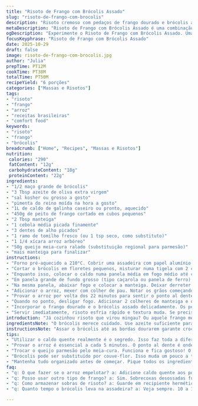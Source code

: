 ```yaml
---
title: "Risoto de Frango com Brócolis Assado"
slug: "risoto-de-frango-com-brocolis"
description: "Risoto cremoso com pedaços de frango dourado e brócolis assado, preparado com arroz arborio e caldo aquecido. Passo a passo aborda controle de temperatura, tempos flexíveis e dicas para textura al dente. Substituição de parmesão por queijo meia-cura para toque regional. Técnicas detalhadas para refogar, assar e controlar a hidratação do arroz. Receita feita para 6 porções, ideal para almoço em família, com foco na textura e aroma. Ensinando também quando parar e ajustar o caldo, além de truques para evitar arroz empapado. Uma abordagem prática para resultados consistentes."
metaDescription: "Risoto de Frango com Brócolis Assado é uma combinação perfeita de sabores e técnicas. Prato ideal para almoços em família."
ogDescription: "Experimente o Risoto de Frango com Brócolis Assado. Uma receita saborosa e prática, perfeita para um almoço em família."
focusKeyphrase: "Risoto de Frango com Brócolis Assado"
date: 2025-10-29
draft: false
image: risoto-de-frango-com-brocolis.jpg
author: "Julia"
prepTime: PT12M
cookTime: PT38M
totalTime: PT50M
recipeYield: "6 porções"
categories: ["Massas e Risotos"]
tags:
- "risoto"
- "frango"
- "arroz"
- "receitas brasileiras"
- "comfort food"
keywords:
- "risoto"
- "frango"
- "brócolis"
breadcrumb: ["Home", "Recipes", "Massas e Risotos"]
nutrition: 
 calories: "290"
 fatContent: "12g"
 carbohydrateContent: "18g"
 proteinContent: "22g"
ingredients:
- "1/2 maço grande de brócolis"
- "3 Tbsp azeite de oliva extra virgem"
- "sal kosher ou grosso a gosto"
- "pimenta do reino moída na hora a gosto"
- "1L de caldo de galinha caseiro ou pronto, aquecido"
- "450g de peito de frango cortado em cubos pequenos"
- "2 Tbsp manteiga"
- "1 cebola média picada finamente"
- "3 dentes de alho picados"
- "1 ramo de tomilho fresco (ou 1 tsp seco, como substituto)"
- "1 1/4 xícara arroz arbóreo"
- "50g queijo meia-cura ralado (substituição regional para parmesão)"
- "mais manteiga para finalizar"
instructions:
- "Forno pré-aquecido a 210°C. Cobrir uma assadeira com papel alumínio ou tapete silicone para facilitar limpeza."
- "Cortar o brócolis em floretes pequenos, misturar numa tigela com 2 colheres de azeite, bastante sal grosso e pimenta do reino moída. Espalhar na assadeira, evitar sobreposição para não cozinhar no vapor. Assar por cerca de 10-13 minutos, observando bordas dourarem levemente, ponto em que a caramelização realça sabor."
- "Enquanto isso, colocar o caldo numa panela média em fogo médio até começar a soltar vapores, então abaixar o fogo para manter quente. Essa é a base pra hidratar o arroz: o segredo do risoto está aqui, o líquido quente extrai e libera o amido do arroz, deixando cremoso sem empapar."
- "Em panela grande de fundo grosso (tipo caçarola ou panela de ferro), aquecer 1 colher de azeite. Jogar o frango em cubos, mexer frequentemente para dourar por igual sem grudar. Temperar com pitada de sal e pimenta. Quando o frango perder o tom rosado, retirar e escorrer sobre papel toalha para tirar excesso de gordura."
- "Na mesma panela, abaixar fogo e colocar a manteiga. Deixar derreter sem queimar, aí jogar a cebola. Refogar por uns 4-6 minutos até ficar macia e translúcida, sem dourar demais pra manter adocicado natural. Acrescentar alho, tomilho e ajustar tempero de sal e pimenta. Misturar bem só para liberar aroma, sem deixar queimar alho (fácil escurecer e amargar)."
- "Adicionar o arroz, mexer com colher de pau. Notar os grãos começando a brilhar, perder aquela opacidade branca, isso leva uns 1-2 minutos. Esse passo é essencial pra garantir que o risoto cozinhe de fora pra dentro, sem empapar. Começar a colocar o caldo quente em conchas, cerca de 80 ml por vez, mexendo sempre. Esperar o líquido quase secar antes da nova adição. Repetir esse processo lentamente por 20-30 minutos, dependendo da textura que deseja."
- "Provar o arroz por volta dos 22 minutos para sentir o ponto al dente: grão macio, porém com leve resistência no centro. Se ainda estiver duro, seguir com mais caldo aos poucos. Se líquido começar a sumir muito rápido, manter mexendo e ajustar fogo. Nunca parar de mexer para não grudar no fundo ou formar grumos."
- "Quando no ponto, desligar fogo. Adicionar 2 colheres de manteiga e o queijo meia-cura ralado, misturar até incorporar totalmente, garantindo cremosidade e sabor. Ir com calma no sal, o queijo e o caldo já são salgados por si só."
- "Incorporar o frango dourado e o brócolis assado delicadamente. Os pedaços inteiros do brócolis trazem textura contrastante; cuidado para não partir demais ao mexer."
- "Servir imediatamente, risoto esfria rápido e textura muda. Se precisar deixar parado por poucos minutos, tampar com pano limpo para não ressecar. Para variar, quem não tem parmesão ou meia-cura, pode usar queijo minas padrão, embora menos intenso. O brócolis pode ser substituído por couve-flor para quem quer outra crocância vegetal. Se caldo faltar, água quente serve, mas sabor diminui."
introduction: "Já cozinhou risoto que virou mingau? Ou aquele frango meio ressecado, sem sal? Aprendi que o risoto é ciência, ritmo e paciência: caldo quente, mexer sempre, observar o arroz ganhar transparente. Para essa versão com frango e brócolis assado, o truque é respeitar o tempo de cada etapa e entender sua cozinha — forno, fogão, ingredientes. Trocar parmesão por queijo meia-cura é meu toque regional, traz sabor mais suave que casa bem com a rusticidade do brócolis tostado. Receita que rende bastante, ideal pra juntar os amigos na mesa, e ótimo para quem quer um prato único, cheio de sabor e textura. Vem comigo dominar a técnica."
ingredientsNote: "O brócolis merece cuidado. Use azeite suficiente para cobrir os floretes e sal generoso para realçar o sabor na brasa do forno. Se não tiver forno, pode fazer na frigideira, mas evita que fique com aquelas pontas douradas, que são onde está a magia. O caldo quente é fundamental; caldo frio para o risoto é erro crasso, o arroz não libera seu amido direito e o prato pode ficar aguado ou grudento. Na falta do queijo meia-cura, parmesão tradicional ou grana padano funcionam, mas evite requeijão ou queijos muito cremosos, que pesam em vez de trazer sabor. O frango: use peito ou sobrecoxa desossada para textura e sabor, sempre com cortes semelhantes para cozinhar igual."
instructionsNote: "Assar o brócolis até as bordas dourarem garante crocância e sabor defumado natural. A etapa do refogado é seu momento de cheirar a cebola e o tomilho, quando o aroma invade a cozinha sabe que está no caminho certo. O arroz, ao mudar de opaco para translúcido, sinal clássico de sua prontidão para o líquido, é o segredo para risoto com textura. Adicionar o caldo sempre quente evita choque térmico que prejudica a textura. Mexer ajuda o arroz liberar amido e o calor distribuir por igual, sem queimar. O toque final com manteiga e queijo é para aquele brilho, cremosidade e sabor equilibrado. Evite deixar risoto parado, ele perde textura rapidamente, mas se precisar, tampar com pano úmido ajuda a manter o vapor e a suavidade."
tips:
- "Utilizar o caldo quente realmente é o segredo. Isso faz toda a diferença. Caldo frio, a textura da refeição não vai ficar boa. Acabou sendo aguado, ou grudento e você não quer isso. Sempre use caldo quente."
- "Provar o arroz é essencial a cada 5 minutos. O ponto al dente é onde ele tá firme no centro, mas não duro. Não tenha pressa. Esperar mais um pouquinho traz sabor e textura satisfatória. Mexa sempre, cuidado para não empelotar."
- "Trocar o queijo parmesão pelo meia-cura. Funciona e fica gostoso! O sabor é mais suave. Queijo minas também pode ser usado se não encontrar meia-cura. Essas pequenas mudanças trazem um toque regional ao prato."
- "Brócolis pode ser substituído por couve-flor. Isso muda um pouco a textura mas traz crocância boa. Se não achou os floretes bonitos, frite na frigideira. Não é o ideal, mas mantém a receita prática e válida."
- "Mantenha tudo organizado antes de começar. Pique todos os ingredientes antes de ligar o fogo. Isso facilita demais. Quando começa a cozinhar, não se pode ficar correndo. Tem que estar tudo à mão, na temperatura certa."
faq:
- "q: O que fazer se o arroz empelotar? a: Adicione caldo quente aos poucos e misture. Mexer sempre é a chaves."
- "q: Posso usar outro tipo de frango? a: Sim. Sobrecoxas desossadas funcionam. Macias e saborosas. A textura é importante."
- "q: Como armazenar sobras de risoto? a: Guarde em recipiente hermético. Na geladeira até 3 dias. Pode adicionar um pouco de caldo ao reaquecer."
- "q: Quanto tempo o brócolis leva na assadeira? a: Veja sempre. 10 a 13 minutos é a média. Fique de olho. As bordas precisam dourar."

---
```

